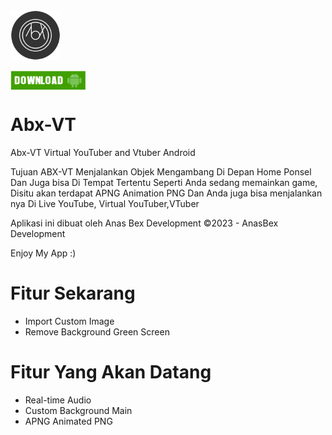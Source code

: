 <img src="abx.png" weight="80" height="80">

<a href="https://www.instagram.com/anasbex_/?hl=id" target="blank"><img align="center" src="img/dwn.png" alt="AnasBex" height="30" width="120" /></a>


# Abx-VT
Abx-VT Virtual YouTuber and Vtuber Android

Tujuan ABX-VT Menjalankan Objek Mengambang Di Depan Home Ponsel
Dan Juga bisa Di Tempat Tertentu Seperti Anda sedang memainkan game,
Disitu akan terdapat APNG Animation PNG
Dan Anda juga bisa menjalankan nya Di Live YouTube, Virtual YouTuber,VTuber

Aplikasi ini dibuat oleh Anas Bex Development
©2023 - AnasBex Development

Enjoy My App :)

# Fitur Sekarang
- Import Custom Image
- Remove Background Green Screen

# Fitur Yang Akan Datang
- Real-time Audio
- Custom Background Main
- APNG Animated PNG